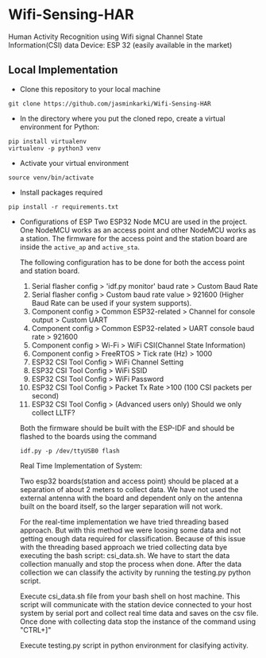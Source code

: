 # Wifi-Sensing-HAR

Human Activity Recognition using Wifi signal Channel State Information(CSI) data
Device: ESP 32 (easily available in the market)


## Local Implementation

- Clone this repository to your local machine
```
git clone https://github.com/jasminkarki/Wifi-Sensing-HAR
```

- In the directory where you put the cloned repo, create a virtual environment for Python:
```
pip install virtualenv
virtualenv -p python3 venv
```

- Activate your virtual environment
```
source venv/bin/activate
```

- Install packages required
```
pip install -r requirements.txt
```

- Configurations of ESP
    Two ESP32 Node MCU are used in the project. One NodeMCU works as an access point and other NodeMCU works as a station. The firmware for the access point and the station board are inside the `active_ap` and `active_sta`.

    The following configuration has to be done for both the access point and station board.
    1. Serial flasher config > 'idf.py monitor' baud rate > Custom Baud Rate
    2. Serial flasher config > Custom baud rate value > 921600 (Higher Baud Rate can be used if your system supports).
    3. Component config > Common ESP32-related > Channel for console output > Custom UART
    4. Component config > Common ESP32-related > UART console baud rate > 921600
    5. Component config > Wi-Fi > WiFi CSI(Channel State Information) 
    6. Component config > FreeRTOS > Tick rate (Hz) > 1000
    7. ESP32 CSI Tool Config > WiFi Channel Setting
    8. ESP32 CSI Tool Config > WiFi SSID
    9. ESP32 CSI Tool Config > WiFi Password
    10. ESP32 CSI Tool Config > Packet Tx Rate >100 (100 CSI packets per second)
    11. ESP32 CSI Tool Config > (Advanced users only) Should we only collect LLTF?

    Both the firmware should be built with the ESP-IDF and should be flashed to the boards using the command 
    ```
    idf.py -p /dev/ttyUSB0 flash
    ```
    Real Time Implementation of System:


    Two esp32 boards(station and access point) should be placed at a separation of about 2 meters to collect data. We have not used the external antenna with the board and dependent only on the antenna built on the board itself, so the larger separation will not work.

    For the real-time implementation we have tried threading based approach. But with this method we were loosing some data and not getting enough data required for classification. Because of this issue with the threading based approach we tried collecting data bye executing the bash script: csi_data.sh. We have to start the data collection manually and stop the process when done. After the data collection we can classify the activity by running the testing.py python script.
    
    Execute csi_data.sh file from your bash shell on host machine. This script will communicate with the station device connected to your host system by serial port and collect real time data and saves on the csv file. Once done with collecting data stop the instance of the command using "CTRL+]"

    Execute testing.py script in python environment for clasifying activity.
